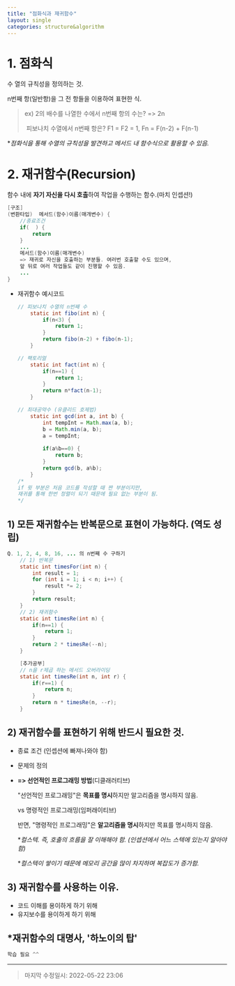 ```yaml
---
title: "점화식과 재귀함수"
layout: single
categories: structure&algorithm
---
```


# 1. 점화식

수 열의 규칙성을 정의하는 것.

n번째 항(일반항)을 그 전 항들을 이용하여 표현한 식.

> ex) 2의 배수를 나열한 수에서 n번째 항의 수는? => 2n
>
> ​      피보나치 수열에서 n번째 항은? F1 = F2 = 1, Fn = F(n-2) + F(n-1)

**점화식을 통해 수열의 규칙성을 발견하고 메서드 내 함수식으로 활용할 수 있음.*

# 2. 재귀함수(Recursion)

함수 내에 **자기 자신을 다시 호출**하여 작업을 수행하는 함수.(마치 인셉션!)

```java
[구조]
(변환타입)  메서드(함수)이름(매개변수) {
	//종료조건
	if(  ) {
		return
	}
	...
	메서드(함수)이름(매개변수)
	=> 재귀로 자신을 호출하는 부분들. 여러번 호출할 수도 있으며, 
    앞 뒤로 여러 작업들도 같이 진행할 수 있음.
	...
}
```

- 재귀함수 예시코드

  ```java
  // 피보나치 수열의 n번째 수
      static int fibo(int n) {
          if(n<3) {
              return 1;
          }
          return fibo(n-2) + fibo(n-1);
      }
  ```

  ```java
  // 팩토리얼
      static int fact(int n) {
          if(n==1) {
              return 1;
          }
          return n*fact(n-1);
      }
  ```

  ```java
  // 최대공약수 (유클리드 호제법)
      static int gcd(int a, int b) {
          int tempInt = Math.max(a, b);
          b = Math.min(a, b);
          a = tempInt;
          
          if(a%b==0) {
              return b;
          }
          return gcd(b, a%b);
      }
  /*
  if 윗 부분은 처음 코드를 작성할 때 짠 부분이지만, 
  재귀를 통해 한번 정렬이 되기 때문에 필요 없는 부분이 됨.
  */
  ```
  
  

## 1) 모든 재귀함수는 반복문으로 표현이 가능하다. (역도 성립)

```java
Q. 1, 2, 4, 8, 16, ... 의 n번째 수 구하기
    // 1) 반복문
    static int timesFor(int n) {
        int result = 1;
        for (int i = 1; i < n; i++) {
            result *= 2;
        }
        return result;
    }
    // 2) 재귀함수
    static int timesRe(int n) {
        if(n==1) {
            return 1;
        }
        return 2 * timesRe(--n);
    }

	[추가공부]
	// n을 r제곱 하는 메서드 오버라이딩
    static int timesRe(int n, int r) {
        if(r==1) {
            return n;
        }
        return n * timesRe(n, --r);
    }
```



## 2) 재귀함수를 표현하기 위해 반드시 필요한 것.

- 종료 조건 (인셉션에 빠져나와야 함)

- 문제의 정의 

- **=> 선언적인 프로그래밍 방법**(디클래러티브) 

  "선언적인 프로그래밍"은 **목표를 명시**하지만 알고리즘을 명시하지 않음.

  vs 명령적인 프로그래밍(임퍼래이티브)

  반면, "명령적인 프로그래밍"은 **알고리즘을 명시**하지만 목표를 명시하지 않음.

  

  **컬스텍. 즉, 호출의 흐름을 잘 이해해야 함. (인셉션에서 어느 스텍에 있는지 알아야 함)*

  **컬스텍이 쌓이기 때문에 메모리 공간을 많이 차지하며 복잡도가 증가함.*

  

## 3) 재귀함수를 사용하는 이유.

- 코드 이해를 용이하게 하기 위해
- 유지보수를 용이하게 하기 위해

## *재귀함수의 대명사, '하노이의 탑'

```java
학습 필요 ^^
```

------

> 마지막 수정일시: 2022-05-22 23:06